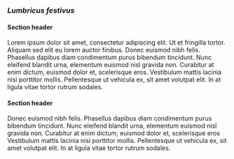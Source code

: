 ### *Lumbricus festivus*
#### Section header
Lorem ipsum dolor sit amet, consectetur adipiscing elit. Ut et fringilla tortor. Aliquam sed elit eu lorem auctor finibus.
Donec euismod nibh felis. Phasellus dapibus diam condimentum purus bibendum tincidunt. Nunc eleifend blandit urna, elementum euismod nisl gravida non. Curabitur at enim dictum, euismod dolor et, scelerisque eros. Vestibulum mattis lacinia nisi porttitor mollis. Pellentesque ut vehicula ex, sit amet volutpat elit. In at ligula vitae tortor rutrum sodales.
#### Section header
Donec euismod nibh felis. Phasellus dapibus diam condimentum purus bibendum tincidunt. Nunc eleifend blandit urna, elementum euismod nisl gravida non. Curabitur at enim dictum, euismod dolor et, scelerisque eros
Vestibulum mattis lacinia nisi porttitor mollis. Pellentesque ut vehicula ex, sit amet volutpat elit. In at ligula vitae tortor rutrum sodales.